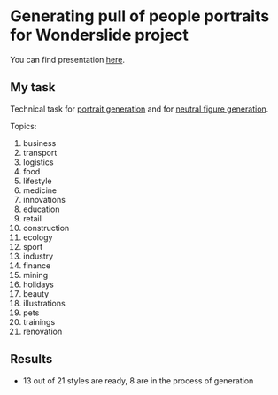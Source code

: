 # Generating pull of people portraits for Wonderslide project

You can find presentation [here](/Presentation.pdf).

## My task

Technical task for [portrait generation](https://paper.dropbox.com/doc/PLmwq6YwVs7BKMyl3SZwe) and 
for [neutral figure generation](https://docs.google.com/document/d/18U5CtHrwJIdN8p5kApQ6SPOiDPiKWAjS/edit?usp=sharing&ouid=111988205688812194150&rtpof=true&sd=true).

Topics:
1. business 
2. transport 
3. logistics 
4. food 
5. lifestyle 
6. medicine 
7. innovations
8. education
9. retail
10. construction
11. ecology
12. sport
13. industry
14. finance
15. mining
16. holidays
17. beauty
18. illustrations
19. pets
20. trainings
21. renovation


## Results

* 13 out of 21 styles are ready, 8 are in the process of generation
